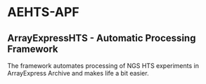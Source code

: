 # AEHTS-APF
## ArrayExpressHTS - Automatic Processing Framework
The framework automates processing of NGS HTS experiments in ArrayExpress Archive and makes life a bit easier.

